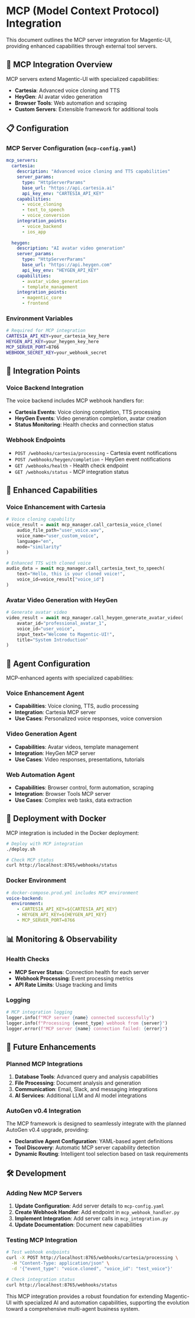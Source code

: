 # MCP (Model Context Protocol) Integration

This document outlines the MCP server integration for Magentic-UI, providing enhanced capabilities through external tool servers.

## 🚀 **MCP Integration Overview**

MCP servers extend Magentic-UI with specialized capabilities:

- **Cartesia**: Advanced voice cloning and TTS
- **HeyGen**: AI avatar video generation  
- **Browser Tools**: Web automation and scraping
- **Custom Servers**: Extensible framework for additional tools

## 📋 **Configuration**

### MCP Server Configuration (`mcp-config.yaml`)

```yaml
mcp_servers:
  cartesia:
    description: "Advanced voice cloning and TTS capabilities"
    server_params:
      type: "HttpServerParams"
      base_url: "https://api.cartesia.ai"
      api_key_env: "CARTESIA_API_KEY"
    capabilities:
      - voice_cloning
      - text_to_speech
      - voice_conversion
    integration_points:
      - voice_backend
      - ios_app
      
  heygen:
    description: "AI avatar video generation"
    server_params:
      type: "HttpServerParams"
      base_url: "https://api.heygen.com"
      api_key_env: "HEYGEN_API_KEY"
    capabilities:
      - avatar_video_generation
      - template_management
    integration_points:
      - magentic_core
      - frontend
```

### Environment Variables

```bash
# Required for MCP integration
CARTESIA_API_KEY=your_cartesia_key_here
HEYGEN_API_KEY=your_heygen_key_here
MCP_SERVER_PORT=8766
WEBHOOK_SECRET_KEY=your_webhook_secret
```

## 🔧 **Integration Points**

### Voice Backend Integration

The voice backend includes MCP webhook handlers for:

- **Cartesia Events**: Voice cloning completion, TTS processing
- **HeyGen Events**: Video generation completion, avatar creation
- **Status Monitoring**: Health checks and connection status

### Webhook Endpoints

- `POST /webhooks/cartesia/processing` - Cartesia event notifications
- `POST /webhooks/heygen/completion` - HeyGen event notifications  
- `GET /webhooks/health` - Health check endpoint
- `GET /webhooks/status` - MCP integration status

## 🎯 **Enhanced Capabilities**

### Voice Enhancement with Cartesia

```python
# Voice cloning capability
voice_result = await mcp_manager.call_cartesia_voice_clone(
    audio_file_path="user_voice.wav",
    voice_name="user_custom_voice",
    language="en",
    mode="similarity"
)

# Enhanced TTS with cloned voice
audio_data = await mcp_manager.call_cartesia_text_to_speech(
    text="Hello, this is your cloned voice!",
    voice_id=voice_result["voice_id"]
)
```

### Avatar Video Generation with HeyGen

```python
# Generate avatar video
video_result = await mcp_manager.call_heygen_generate_avatar_video(
    avatar_id="professional_avatar_1",
    voice_id="user_voice",
    input_text="Welcome to Magentic-UI!",
    title="System Introduction"
)
```

## 🔄 **Agent Configuration**

MCP-enhanced agents with specialized capabilities:

### Voice Enhancement Agent
- **Capabilities**: Voice cloning, TTS, audio processing
- **Integration**: Cartesia MCP server
- **Use Cases**: Personalized voice responses, voice conversion

### Video Generation Agent  
- **Capabilities**: Avatar videos, template management
- **Integration**: HeyGen MCP server
- **Use Cases**: Video responses, presentations, tutorials

### Web Automation Agent
- **Capabilities**: Browser control, form automation, scraping
- **Integration**: Browser Tools MCP server
- **Use Cases**: Complex web tasks, data extraction

## 🚀 **Deployment with Docker**

MCP integration is included in the Docker deployment:

```bash
# Deploy with MCP integration
./deploy.sh

# Check MCP status
curl http://localhost:8765/webhooks/status
```

### Docker Environment

```yaml
# docker-compose.prod.yml includes MCP environment
voice-backend:
  environment:
    - CARTESIA_API_KEY=${CARTESIA_API_KEY}
    - HEYGEN_API_KEY=${HEYGEN_API_KEY}
    - MCP_SERVER_PORT=8766
```

## 📊 **Monitoring & Observability**

### Health Checks

- **MCP Server Status**: Connection health for each server
- **Webhook Processing**: Event processing metrics
- **API Rate Limits**: Usage tracking and limits

### Logging

```python
# MCP integration logging
logger.info(f"MCP server {name} connected successfully")
logger.info(f"Processing {event_type} webhook from {server}")
logger.error(f"MCP server {name} connection failed: {error}")
```

## 🔮 **Future Enhancements**

### Planned MCP Integrations

1. **Database Tools**: Advanced query and analysis capabilities
2. **File Processing**: Document analysis and generation
3. **Communication**: Email, Slack, and messaging integrations
4. **AI Services**: Additional LLM and AI model integrations

### AutoGen v0.4 Integration

The MCP framework is designed to seamlessly integrate with the planned AutoGen v0.4 upgrade, providing:

- **Declarative Agent Configuration**: YAML-based agent definitions
- **Tool Discovery**: Automatic MCP server capability detection
- **Dynamic Routing**: Intelligent tool selection based on task requirements

## 🛠️ **Development**

### Adding New MCP Servers

1. **Update Configuration**: Add server details to `mcp-config.yaml`
2. **Create Webhook Handler**: Add endpoint in `mcp_webhook_handler.py`
3. **Implement Integration**: Add server calls in `mcp_integration.py`
4. **Update Documentation**: Document new capabilities

### Testing MCP Integration

```bash
# Test webhook endpoints
curl -X POST http://localhost:8765/webhooks/cartesia/processing \
  -H "Content-Type: application/json" \
  -d '{"event_type": "voice.cloned", "voice_id": "test_voice"}'

# Check integration status
curl http://localhost:8765/webhooks/status
```

This MCP integration provides a robust foundation for extending Magentic-UI with specialized AI and automation capabilities, supporting the evolution toward a comprehensive multi-agent business system.
